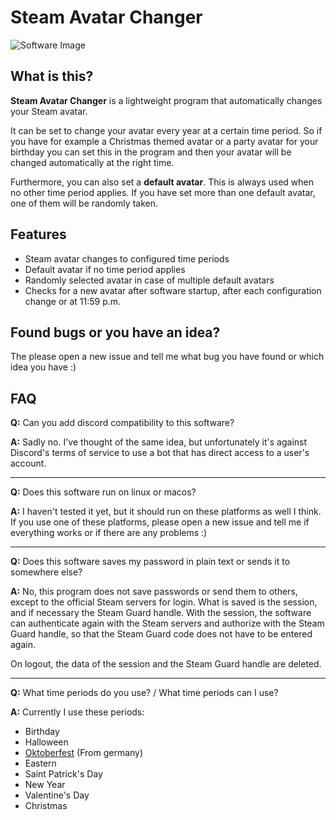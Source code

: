 # Steam Avatar Changer
![Software Image](https://i.imgur.com/q1K6Nma.png)
## What is this?
**Steam Avatar Changer** is a lightweight program that automatically changes your Steam avatar.

It can be set to change your avatar every year at a certain time period.
So if you have for example a Christmas themed avatar or a party avatar for your birthday you can set this in the program and then your avatar will be changed automatically at the right time.

Furthermore, you can also set a **default avatar**. This is always used when no other time period applies.
If you have set more than one default avatar, one of them will be randomly taken.

## Features
- Steam avatar changes to configured time periods
- Default avatar if no time period applies
- Randomly selected avatar in case of multiple default avatars
- Checks for a new avatar after software startup, after each configuration change or at 11:59 p.m.

## Found bugs or you have an idea?
The please open a new issue and tell me what bug you have found or which idea you have :)

## FAQ
**Q:** Can you add discord compatibility to this software?

**A:** Sadly no. I've thought of the same idea, but unfortunately it's against Discord's terms of service to use a bot that has direct access to a user's account.
<hr>

**Q:** Does this software run on linux or macos?

**A:** I haven't tested it yet, but it should run on these platforms as well I think. If you use one of these platforms, please open a new issue and tell me if everything works or if there are any problems :)
<hr>

**Q:** Does this software saves my password in plain text or sends it to somewhere else?

**A:** No, this program does not save passwords or send them to others, except to the official Steam servers for login. What is saved is the session, and if necessary the Steam Guard handle.
With the session, the software can authenticate again with the Steam servers and authorize with the Steam Guard handle, so that the Steam Guard code does not have to be entered again.

On logout, the data of the session and the Steam Guard handle are deleted.
<hr>

**Q:** What time periods do you use? / What time periods can I use?

**A:** Currently I use these periods:

- Birthday
- Halloween
- [Oktoberfest](https://simple.wikipedia.org/wiki/Oktoberfest) (From germany)
- Eastern
- Saint Patrick's Day
- New Year
- Valentine's Day
- Christmas
